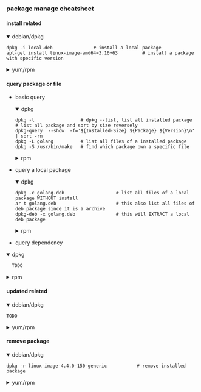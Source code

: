 ### package manage cheatsheet

#### install related
<details open>
  <summary>debian/dpkg</summary>

    dpkg -i local.deb               # install a local package
    apt-get install linux-image-amd64=3.16+63         # install a package with specific version
</details>
<details>
  <summary>yum/rpm</summary>

    rpm -ivh local.rpm              # install a local package
</details>

#### query package or file
* basic query
  <details open>
    <summary>dpkg</summary>

      dpkg -l                 # dpkg --list, list all installed package
      # list all package and sort by size reversely
      dpkg-query  --show  -f='${Installed-Size} ${Package} ${Version}\n' | sort -rn
      dpkg -L golang          # list all files of a installed package
      dpkg -S /usr/bin/make   # find which package own a specific file

  </details>
  <details>
    <summary>rpm</summary>

      rpm -qa                 # list all installed package
      # list all package and sort by size reversely
      rpm -qa --queryformat '%{SIZE} %{NAME} %{VENDOR}\n' | sort -rn
      rpm -qa --last          # list recent installed packages
      rpm -ql golang          # list all files of a installed package
      rpm -qi golang          # show info of a installed package
      rpm -qf $(which make)   # find which package own a specific file

  </details>

* query a local package
  <details open>
    <summary>dpkg</summary>

      dpkg -c golang.deb                   # list all files of a local package WITHOUT install
      ar t golang.deb                      # this also list all files of deb package since it is a archive
      dpkg-deb -x golang.deb               # this will EXTRACT a local deb package
  </details>
  <details>
    <summary>rpm</summary>

      rpm -qlp golang.rpm                  # list all files of a local package WITHOUT install
  </details>

 * query dependency
  <details open>
    <summary>dpkg</summary>

      TODO
  </details>
  <details>
    <summary>rpm</summary>

      rpm -qR make                         # query dependency of make (make depends on what?)
      rpm -qRp golang.rpm                  # query depency of a local package
  </details>

#### updated related
<details open>
  <summary>debian/dpkg</summary>

    TODO
</details>
<details>
  <summary>yum/rpm</summary>

    rpm -Uvh golang.rpm             # upgrade from a local package
</details>

#### remove package
<details open>
  <summary>debian/dpkg</summary>

    dpkg -r linux-image-4.4.0-150-generic           # remove installed package
</details>
<details>
  <summary>yum/rpm</summary>

    rpm -ev golang             # remove package
    rpm -ev --nodeps golang    # remove without check dependencies
</details>


